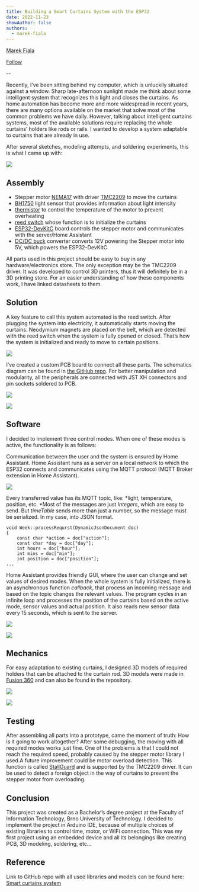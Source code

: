```yaml
---
title: Building a Smart Curtains System with the ESP32
date: 2022-11-23
showAuthor: false
authors: 
  - marek-fiala
---
```

[Marek Fiala](https://medium.com/@mfialaf?source=post_page-----150fcbf853d2--------------------------------)

[Follow](https://medium.com/m/signin?actionUrl=https%3A%2F%2Fmedium.com%2F_%2Fsubscribe%2Fuser%2F1fa254e57333&operation=register&redirect=https%3A%2F%2Fblog.espressif.com%2Fsmart-curtains-system-150fcbf853d2&user=Marek+Fiala&userId=1fa254e57333&source=post_page-1fa254e57333----150fcbf853d2---------------------post_header-----------)

--

Recently, I’ve been sitting behind my computer, which is unluckily situated against a window. Sharp late-afternoon sunlight made me think about some intelligent system that recognizes this light and closes the curtains. As home automation has become more and more widespread in recent years, there are many options available on the market that solve most of the common problems we have daily. However, talking about intelligent curtains systems, most of the available solutions require replacing the whole curtains’ holders like rods or rails. I wanted to develop a system adaptable to curtains that are already in use.

After several sketches, modeling attempts, and soldering experiments, this is what I came up with:

![](https://miro.medium.com/v2/resize:fit:640/format:webp/1*erjK3UfE7_eJ5a3aqc_2kw.jpeg)

## Assembly

- Stepper motor [NEMA17](https://www.etechnophiles.com/wp-content/uploads/2022/03/NEMA-17-specifications.pdf) with driver [TMC2209](https://www.trinamic.com/fileadmin/assets/Products/ICs_Documents/TMC2209_Datasheet_V103.pdf) to move the curtains
- [BH1750](https://drive.google.com/file/d/14TgYoCILyeGwoYwKgY8J0QdRMJRrRjMa/view) light sensor that provides information about light intensity
- [thermistor](https://www.vishay.com/docs/29049/ntcle100.pdf) to control the temperature of the motor to prevent overheating
- [reed switch](https://standexelectronics.com/wp-content/uploads/OKI_Reed_Switch_ORD213.pdf) whose function is to initialize the curtains
- [ESP32-DevKitC](https://docs.espressif.com/projects/esp-idf/en/latest/esp32/hw-reference/esp32/get-started-devkitc.html#get-started-esp32-devkitc-board-front) board controls the stepper motor and communicates with the server/Home Assistant
- [DC/DC buck](https://www.laskakit.cz/user/related_files/lm2596_datasheet.pdf) converter converts 12V powering the Stepper motor into 5V, which powers the ESP32-DevKitC

All parts used in this project should be easy to buy in any hardware/electronics store. The only exception may be the TMC2209 driver. It was developed to control 3D printers, thus it will definitely be in a 3D printing store. For an easier understanding of how these components work, I have linked datasheets to them.

## Solution

A key feature to call this system automated is the reed switch. After plugging the system into electricity, it automatically starts moving the curtains. Neodymium magnets are placed on the belt, which are detected with the reed switch when the system is fully opened or closed. That’s how the system is initialized and ready to move to certain positions.

![](https://miro.medium.com/v2/resize:fit:640/format:webp/1*xDObwGUpywSECZceTGimow.png)

I’ve created a custom PCB board to connect all these parts. The schematics diagram can be found in [the GitHub repo](https://github.com/mfialaf/ESP32-Smart-curtains-system/blob/945a8c5d69c5ee703012a8d527f10580258dfe39/pictures/connection_schematics_diagram.png). For better manipulation and modularity, all the peripherals are connected with JST XH connectors and pin sockets soldered to PCB.

![](https://miro.medium.com/v2/resize:fit:640/format:webp/1*Q9-uwEK_KYBzvuF_ocYr6Q.png)

![](https://miro.medium.com/v2/resize:fit:640/format:webp/1*Xb5YAhl-qlsJ9NJuQBDOaQ.png)

## __Software__ 

I decided to implement three control modes. When one of these modes is active, the functionality is as follows:

Communication between the user and the system is ensured by Home Assistant. Home Assistant runs as a server on a local network to which the ESP32 connects and communicates using the MQTT protocol (MQTT Broker extension in Home Assistant).

![](https://miro.medium.com/v2/resize:fit:640/format:webp/1*ivQsYDjRZSXnBRLV6wsXhw.png)

Every transferred value has its MQTT topic, like: *light, temperature, position, etc. *Most of the messages are just *Integers*, which are easy to send. But *timeTable* sends more than just a number, so the message must be serialized. In my case, into JSON format.

```
void Week::processRequrst(DynamicJsonDocument doc)
{
    const char *action = doc["action"];
    const char *day = doc["day"];
    int hours = doc["hour"];
    int mins = doc["min"];
    int position = doc["position"];
...
```

Home Assistant provides friendly GUI, where the user can change and set values of desired modes. When the whole system is fully initialized, there is an asynchronous function *callback*, that process an incoming message and based on the topic changes the relevant values. The program cycles in an infinite loop and processes the position of the curtains based on the active mode, sensor values and actual position. It also reads new sensor data every 15 seconds, which is sent to the server.

![](https://miro.medium.com/v2/resize:fit:640/format:webp/1*tliZWXFVMtIUkNODj_WAkg.png)

![](https://miro.medium.com/v2/resize:fit:640/format:webp/1*6aGcxM9Ef_HDET_QNUzE-Q.png)

## __Mechanics__ 

For easy adaptation to existing curtains, I designed 3D models of required holders that can be attached to the curtain rod. 3D models were made in [Fusion 360](https://www.autodesk.com/products/fusion-360/overview) and can also be found in the repository.

![](https://miro.medium.com/v2/resize:fit:640/format:webp/1*yipNPZUf8mpGRyTcbIyRKQ.png)

![](https://miro.medium.com/v2/resize:fit:640/format:webp/1*C8hgy7QdKurn_wpx8dq0LA.png)

## __Testing__ 

After assembling all parts into a prototype, came the moment of truth: How is it going to work altogether? After some debugging, the moving with all required modes works just fine. One of the problems is that I could not reach the required speed, probably caused by the stepper motor library I used.A future improvement could be motor overload detection. This function is called [StallGuard](https://www.trinamic.com/technology/motor-control-technology/stallguard-and-coolstep/) and is supported by the TMC2209 driver. It can be used to detect a foreign object in the way of curtains to prevent the stepper motor from overloading.

## __Conclusion__ 

This project was created as a Bachelor’s degree project at the Faculty of Information Technology, Brno University of Technology. I decided to implement the project in Arduino IDE, because of multiple choices of existing libraries to control time, motor, or WiFi connection. This was my first project using an embedded device and all its belongings like creating PCB, 3D modeling, soldering, etc…

## __Reference__ 

Link to GitHub repo with all used libraries and models can be found here: [Smart curtains system](https://github.com/mfialaf/ESP32-Smart-curtains-system)
